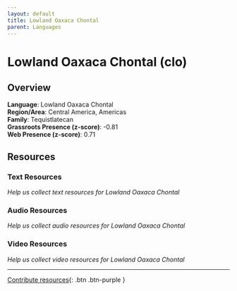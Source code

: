 ```yaml
---
layout: default
title: Lowland Oaxaca Chontal
parent: Languages
---
```


# Lowland Oaxaca Chontal (clo)

## Overview

**Language**: Lowland Oaxaca Chontal  
**Region/Area**: Central America, Americas  
**Family**: Tequistlatecan  
**Grassroots Presence (z-score)**: -0.81  
**Web Presence (z-score)**: 0.71  

## Resources

### Text Resources
*Help us collect text resources for Lowland Oaxaca Chontal*

### Audio Resources
*Help us collect audio resources for Lowland Oaxaca Chontal*

### Video Resources
*Help us collect video resources for Lowland Oaxaca Chontal*

---

[Contribute resources](https://forms.office.com/e/1SfLJx3u1r){: .btn .btn-purple }
